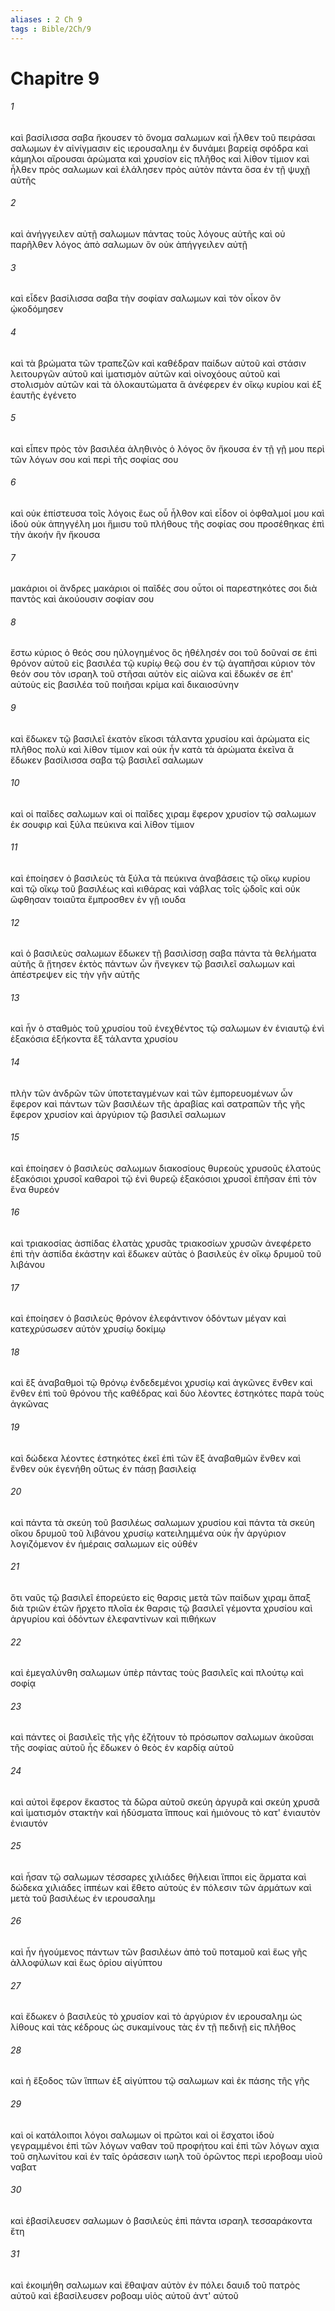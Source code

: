 ```yaml
---
aliases : 2 Ch 9
tags : Bible/2Ch/9
---
```


# Chapitre 9

###### 1
καὶ βασίλισσα σαβα ἤκουσεν τὸ ὄνομα σαλωμων καὶ ἦλθεν τοῦ πειράσαι σαλωμων ἐν αἰνίγμασιν εἰς ιερουσαλημ ἐν δυνάμει βαρείᾳ σφόδρα καὶ κάμηλοι αἴρουσαι ἀρώματα καὶ χρυσίον εἰς πλῆθος καὶ λίθον τίμιον καὶ ἦλθεν πρὸς σαλωμων καὶ ἐλάλησεν πρὸς αὐτὸν πάντα ὅσα ἐν τῇ ψυχῇ αὐτῆς
###### 2
καὶ ἀνήγγειλεν αὐτῇ σαλωμων πάντας τοὺς λόγους αὐτῆς καὶ οὐ παρῆλθεν λόγος ἀπὸ σαλωμων ὃν οὐκ ἀπήγγειλεν αὐτῇ
###### 3
καὶ εἶδεν βασίλισσα σαβα τὴν σοφίαν σαλωμων καὶ τὸν οἶκον ὃν ᾠκοδόμησεν
###### 4
καὶ τὰ βρώματα τῶν τραπεζῶν καὶ καθέδραν παίδων αὐτοῦ καὶ στάσιν λειτουργῶν αὐτοῦ καὶ ἱματισμὸν αὐτῶν καὶ οἰνοχόους αὐτοῦ καὶ στολισμὸν αὐτῶν καὶ τὰ ὁλοκαυτώματα ἃ ἀνέφερεν ἐν οἴκῳ κυρίου καὶ ἐξ ἑαυτῆς ἐγένετο
###### 5
καὶ εἶπεν πρὸς τὸν βασιλέα ἀληθινὸς ὁ λόγος ὃν ἤκουσα ἐν τῇ γῇ μου περὶ τῶν λόγων σου καὶ περὶ τῆς σοφίας σου
###### 6
καὶ οὐκ ἐπίστευσα τοῖς λόγοις ἕως οὗ ἦλθον καὶ εἶδον οἱ ὀφθαλμοί μου καὶ ἰδοὺ οὐκ ἀπηγγέλη μοι ἥμισυ τοῦ πλήθους τῆς σοφίας σου προσέθηκας ἐπὶ τὴν ἀκοήν ἣν ἤκουσα
###### 7
μακάριοι οἱ ἄνδρες μακάριοι οἱ παῖδές σου οὗτοι οἱ παρεστηκότες σοι διὰ παντὸς καὶ ἀκούουσιν σοφίαν σου
###### 8
ἔστω κύριος ὁ θεός σου ηὐλογημένος ὃς ἠθέλησέν σοι τοῦ δοῦναί σε ἐπὶ θρόνον αὐτοῦ εἰς βασιλέα τῷ κυρίῳ θεῷ σου ἐν τῷ ἀγαπῆσαι κύριον τὸν θεόν σου τὸν ισραηλ τοῦ στῆσαι αὐτὸν εἰς αἰῶνα καὶ ἔδωκέν σε ἐπ' αὐτοὺς εἰς βασιλέα τοῦ ποιῆσαι κρίμα καὶ δικαιοσύνην
###### 9
καὶ ἔδωκεν τῷ βασιλεῖ ἑκατὸν εἴκοσι τάλαντα χρυσίου καὶ ἀρώματα εἰς πλῆθος πολὺ καὶ λίθον τίμιον καὶ οὐκ ἦν κατὰ τὰ ἀρώματα ἐκεῖνα ἃ ἔδωκεν βασίλισσα σαβα τῷ βασιλεῖ σαλωμων
###### 10
καὶ οἱ παῖδες σαλωμων καὶ οἱ παῖδες χιραμ ἔφερον χρυσίον τῷ σαλωμων ἐκ σουφιρ καὶ ξύλα πεύκινα καὶ λίθον τίμιον
###### 11
καὶ ἐποίησεν ὁ βασιλεὺς τὰ ξύλα τὰ πεύκινα ἀναβάσεις τῷ οἴκῳ κυρίου καὶ τῷ οἴκῳ τοῦ βασιλέως καὶ κιθάρας καὶ νάβλας τοῖς ᾠδοῖς καὶ οὐκ ὤφθησαν τοιαῦτα ἔμπροσθεν ἐν γῇ ιουδα
###### 12
καὶ ὁ βασιλεὺς σαλωμων ἔδωκεν τῇ βασιλίσσῃ σαβα πάντα τὰ θελήματα αὐτῆς ἃ ᾔτησεν ἐκτὸς πάντων ὧν ἤνεγκεν τῷ βασιλεῖ σαλωμων καὶ ἀπέστρεψεν εἰς τὴν γῆν αὐτῆς
###### 13
καὶ ἦν ὁ σταθμὸς τοῦ χρυσίου τοῦ ἐνεχθέντος τῷ σαλωμων ἐν ἐνιαυτῷ ἑνὶ ἑξακόσια ἑξήκοντα ἓξ τάλαντα χρυσίου
###### 14
πλὴν τῶν ἀνδρῶν τῶν ὑποτεταγμένων καὶ τῶν ἐμπορευομένων ὧν ἔφερον καὶ πάντων τῶν βασιλέων τῆς ἀραβίας καὶ σατραπῶν τῆς γῆς ἔφερον χρυσίον καὶ ἀργύριον τῷ βασιλεῖ σαλωμων
###### 15
καὶ ἐποίησεν ὁ βασιλεὺς σαλωμων διακοσίους θυρεοὺς χρυσοῦς ἐλατούς ἑξακόσιοι χρυσοῖ καθαροὶ τῷ ἑνὶ θυρεῷ ἑξακόσιοι χρυσοῖ ἐπῆσαν ἐπὶ τὸν ἕνα θυρεόν
###### 16
καὶ τριακοσίας ἀσπίδας ἐλατὰς χρυσᾶς τριακοσίων χρυσῶν ἀνεφέρετο ἐπὶ τὴν ἀσπίδα ἑκάστην καὶ ἔδωκεν αὐτὰς ὁ βασιλεὺς ἐν οἴκῳ δρυμοῦ τοῦ λιβάνου
###### 17
καὶ ἐποίησεν ὁ βασιλεὺς θρόνον ἐλεφάντινον ὀδόντων μέγαν καὶ κατεχρύσωσεν αὐτὸν χρυσίῳ δοκίμῳ
###### 18
καὶ ἓξ ἀναβαθμοὶ τῷ θρόνῳ ἐνδεδεμένοι χρυσίῳ καὶ ἀγκῶνες ἔνθεν καὶ ἔνθεν ἐπὶ τοῦ θρόνου τῆς καθέδρας καὶ δύο λέοντες ἑστηκότες παρὰ τοὺς ἀγκῶνας
###### 19
καὶ δώδεκα λέοντες ἑστηκότες ἐκεῖ ἐπὶ τῶν ἓξ ἀναβαθμῶν ἔνθεν καὶ ἔνθεν οὐκ ἐγενήθη οὕτως ἐν πάσῃ βασιλείᾳ
###### 20
καὶ πάντα τὰ σκεύη τοῦ βασιλέως σαλωμων χρυσίου καὶ πάντα τὰ σκεύη οἴκου δρυμοῦ τοῦ λιβάνου χρυσίῳ κατειλημμένα οὐκ ἦν ἀργύριον λογιζόμενον ἐν ἡμέραις σαλωμων εἰς οὐθέν
###### 21
ὅτι ναῦς τῷ βασιλεῖ ἐπορεύετο εἰς θαρσις μετὰ τῶν παίδων χιραμ ἅπαξ διὰ τριῶν ἐτῶν ἤρχετο πλοῖα ἐκ θαρσις τῷ βασιλεῖ γέμοντα χρυσίου καὶ ἀργυρίου καὶ ὀδόντων ἐλεφαντίνων καὶ πιθήκων
###### 22
καὶ ἐμεγαλύνθη σαλωμων ὑπὲρ πάντας τοὺς βασιλεῖς καὶ πλούτῳ καὶ σοφίᾳ
###### 23
καὶ πάντες οἱ βασιλεῖς τῆς γῆς ἐζήτουν τὸ πρόσωπον σαλωμων ἀκοῦσαι τῆς σοφίας αὐτοῦ ἧς ἔδωκεν ὁ θεὸς ἐν καρδίᾳ αὐτοῦ
###### 24
καὶ αὐτοὶ ἔφερον ἕκαστος τὰ δῶρα αὐτοῦ σκεύη ἀργυρᾶ καὶ σκεύη χρυσᾶ καὶ ἱματισμόν στακτὴν καὶ ἡδύσματα ἵππους καὶ ἡμιόνους τὸ κατ' ἐνιαυτὸν ἐνιαυτόν
###### 25
καὶ ἦσαν τῷ σαλωμων τέσσαρες χιλιάδες θήλειαι ἵπποι εἰς ἅρματα καὶ δώδεκα χιλιάδες ἱππέων καὶ ἔθετο αὐτοὺς ἐν πόλεσιν τῶν ἁρμάτων καὶ μετὰ τοῦ βασιλέως ἐν ιερουσαλημ
###### 26
καὶ ἦν ἡγούμενος πάντων τῶν βασιλέων ἀπὸ τοῦ ποταμοῦ καὶ ἕως γῆς ἀλλοφύλων καὶ ἕως ὁρίου αἰγύπτου
###### 27
καὶ ἔδωκεν ὁ βασιλεὺς τὸ χρυσίον καὶ τὸ ἀργύριον ἐν ιερουσαλημ ὡς λίθους καὶ τὰς κέδρους ὡς συκαμίνους τὰς ἐν τῇ πεδινῇ εἰς πλῆθος
###### 28
καὶ ἡ ἔξοδος τῶν ἵππων ἐξ αἰγύπτου τῷ σαλωμων καὶ ἐκ πάσης τῆς γῆς
###### 29
καὶ οἱ κατάλοιποι λόγοι σαλωμων οἱ πρῶτοι καὶ οἱ ἔσχατοι ἰδοὺ γεγραμμένοι ἐπὶ τῶν λόγων ναθαν τοῦ προφήτου καὶ ἐπὶ τῶν λόγων αχια τοῦ σηλωνίτου καὶ ἐν ταῖς ὁράσεσιν ιωηλ τοῦ ὁρῶντος περὶ ιεροβοαμ υἱοῦ ναβατ
###### 30
καὶ ἐβασίλευσεν σαλωμων ὁ βασιλεὺς ἐπὶ πάντα ισραηλ τεσσαράκοντα ἔτη
###### 31
καὶ ἐκοιμήθη σαλωμων καὶ ἔθαψαν αὐτὸν ἐν πόλει δαυιδ τοῦ πατρὸς αὐτοῦ καὶ ἐβασίλευσεν ροβοαμ υἱὸς αὐτοῦ ἀντ' αὐτοῦ

